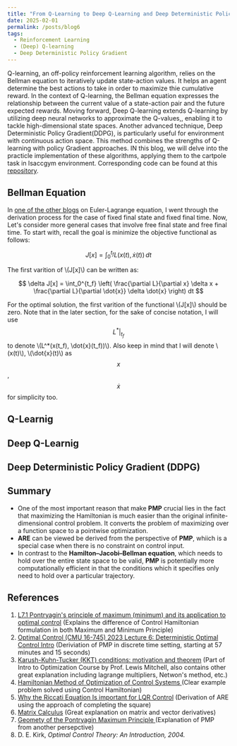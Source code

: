 ```yaml
---
title: "From Q-Learning to Deep Q-Learning and Deep Deterministic Policy Gradient"
date: 2025-02-01
permalink: /posts/blog6
tags:
  - Reinforcement Learning
  - (Deep) Q-learning
  - Deep Deterministic Policy Gradient
---
```

Q-learning, an off-policy reinforcement learning algorithm, relies on the Bellman equation to iteratively update
state-action values. It helps an agent determine the best actions to take in order to maximize thie cumulative
reward. In the context of Q-learning, the Bellman equation expresses the relationship between the current
value of a state-action pair and the future expected rewards. Moving forward, Deep Q-learning extends Q-learning
by utilizing deep neural networks to approximate the Q-values,, enabling it to tackle high-dimensional state
spaces. Another advanced technique, Deep Deterministic Policy Gradient(DDPG), is particularly useful for
environment with continuous action space. This method combines the strengths of Q-learning with policy Gradient
approaches. IN this blog, we will delve into the practicle implementation of these algorithms, applying them to the cartpole
task in Isaccgym environment. Corresponding code can be found at this [repository](https://github.com/lihanlian).

## Bellman Equation

In [one of the other blogs](https://lihanlian.github.io/posts/blog1) on Euler-Lagrange equation, I went through the derivation process for the case of fixed final state and fixed final time. Now, Let's consider more general cases that involve free final state and free final time. To start with, recall the goal is minimize the objective functional as follows:

$$ J[x] = \int_0^{t_f} L(x(t), \dot{x}(t)) \, dt $$

The first varition of \\(J[x]\\) can be written as:

$$ \delta J[x] = \int_0^{t_f} \left( \frac{\partial L}{\partial x} \delta x + \frac{\partial L}{\partial \dot{x}} \delta \dot{x} \right) dt $$

For the optimal solution, the first varition of the functional \\(J[x]\\) should be zero. Note that in the later section, for the sake of concise notation, I will use $$ L^* \big|_{t_f} $$ to denote \\(L^*(x(t_f), \dot{x}(t_f))\\). 
Also keep in mind that I will denote \\(x(t)\\), \\(\dot{x}(t)\\)  as  $$x$$, $$\dot{x}$$ for simplicity too. 


## Q-Learnig


## Deep Q-Learnig

## Deep Deterministic Policy Gradient (DDPG)



## Summary
 - One of the most important reason that make **PMP** crucial lies in the fact that maximizing the Hamiltonian is much easier than the original infinite-dimensional control problem. It converts the problem of maximizing over a function space to a pointwise optimization.
 - **ARE** can be viewed be derived from the perspective of **PMP**, whiich is a special case when there is no constraint on control input.
 - In contrast to the **Hamilton–Jacobi–Bellman equation**, which needs to hold over the entire state space to be valid, **PMP** is potentially more computationally efficient in that the conditions which it specifies only need to hold over a particular trajectory.

## References
 1. <i class="fab fa-youtube"></i> [L7.1 Pontryagin's principle of maximum (minimum) and its application to optimal control](https://www.youtube.com/watch?v=Bxc4iy2xUjc&list=PLMLojHoA_QPmRiPotD_TnfdUkglTexuqm&index=16&t=1s) (Explains the difference of Control Hamiltonian formulation in both Maximum and Minimum Principle)
 2. <i class="fab fa-youtube"></i> [Optimal Control (CMU 16-745) 2023 Lecture 6: Deterministic Optimal Control Intro](https://www.youtube.com/watch?v=U9zrNwMXktQ&list=PLZnJoM76RM6KugDT9sw5zhAmqKnGeoLRa&index=10) (Deriviation of PMP in discrete time setting, starting at 57 minutes and 15 seconds)
 3. <i class="fab fa-youtube"></i> [Karush-Kuhn-Tucker (KKT) conditions: motivation and theorem](https://www.youtube.com/watch?v=K3L7UYnZuZ4&list=PLHAS_3-nESXV6XgW53wSkZHazVE7ZkHAV&index=38) (Part of Intro to Optimization Course by Prof. 
Lewis Mitchell, also contains other great explanation including lagrange multipliers, Netwon's method, etc.)
 4. <i class="fab fa-youtube"></i> [Hamiltonian Method of Optimization of Control Systems ](https://www.youtube.com/watch?v=r-fscDKfeUs) (Clear example problem solved using Control Hamiltonian)
 5. <i class="fab fa-youtube"></i> [Why the Riccati Equation Is important for LQR Control](https://www.youtube.com/watch?v=ZktL3YjTbB4) (Derivation of ARE using the approach of completing the square)
 6. <i class="fab fa-youtube"></i> [Matrix Calculus](https://www.youtube.com/watch?v=IgAr5kzza78) (Great explanation on matrix and vector derivatives)
 7. <i class="fab fa-youtube"></i> [Geomety of the Pontryagin Maximum Principle ](https://www.youtube.com/watch?v=V04N9X3NxYA&t=9s) (Explanation of PMP from another persepctive)
 8. <i class="fa-solid fa-book-open"></i> D. E. Kirk, _Optimal Control Theory: An Introduction, 2004._


